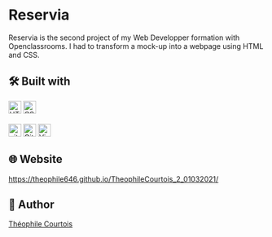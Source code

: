 # Reservia

Reservia is the second project of my Web Developper formation with Openclassrooms. I had to transform a mock-up into a webpage using HTML and CSS.

## 🛠 Built with

<div>
<img src="https://img.shields.io/badge/HTML5-282C34?logo=html5&logoColor=E34F26" alt="HTML5 logo" title="HTML5" height="25" />
<img src="https://img.shields.io/badge/CSS3-282C34?logo=css3&logoColor=1572B6" alt="CSS3 logo" title="CSS3" height="25" />
</div>
<br/>
<div>
<img src="https://img.shields.io/badge/Git-282C34?logo=git&logoColor=F05032" alt="git logo" title="git" height="25" />
<img src="https://img.shields.io/badge/GitHub-282C34?logo=github&logoColor=FFFFFF" alt="GitHub logo" title="GitHub" height="25" />
<img src="https://img.shields.io/badge/VS%20Code-282C34?logo=visual-studio-code&logoColor=007ACC" alt="Visual Studio Code logo" title="Visual Studio Code" height="25" />
</div>

## 🌐 Website

https://theophile646.github.io/TheophileCourtois_2_01032021/

## :speech_balloon: Author

[Théophile Courtois](https://www.linkedin.com/in/th%C3%A9ophile-courtois-595a9b136/)

